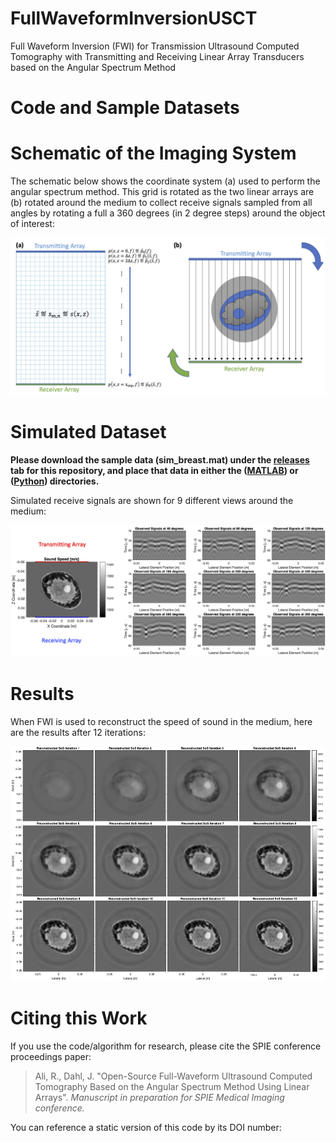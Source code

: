 # FullWaveformInversionUSCT
Full Waveform Inversion (FWI) for Transmission Ultrasound Computed Tomography with Transmitting and Receiving Linear Array Transducers based on the Angular Spectrum Method

# Code and Sample Datasets

# Schematic of the Imaging System
The schematic below shows the coordinate system (a) used to perform the angular spectrum method. This grid is rotated as the two linear arrays are (b) rotated around the medium to collect receive signals sampled from all angles by rotating a full a 360 degrees (in 2 degree steps) around the object of interest:

![](TxTomography.png)

# Simulated Dataset
**Please download the sample data (sim_breast.mat) under the [releases](https://github.com/rehmanali1994/FullWaveformInversionUSCT/releases) tab for this repository, and place that data in either the ([MATLAB](https://github.com/rehmanali1994/FullWaveformInversionUSCT/MATLAB)) or ([Python](https://github.com/rehmanali1994/FullWaveformInversionUSCT/Python)) directories.**

Simulated receive signals are shown for 9 different views around the medium:

![](FullWaveformSetup.png)

# Results
When FWI is used to reconstruct the speed of sound in the medium, here are the results after 12 iterations:

![](GithubResultsFigure.png)

# Citing this Work
If you use the code/algorithm for research, please cite the SPIE conference proceedings paper: 

> Ali, R., Dahl, J. "Open-Source Full-Waveform Ultrasound Computed Tomography Based on the Angular Spectrum Method Using Linear Arrays". *Manuscript in preparation for SPIE Medical Imaging conference.*

You can reference a static version of this code by its DOI number:
